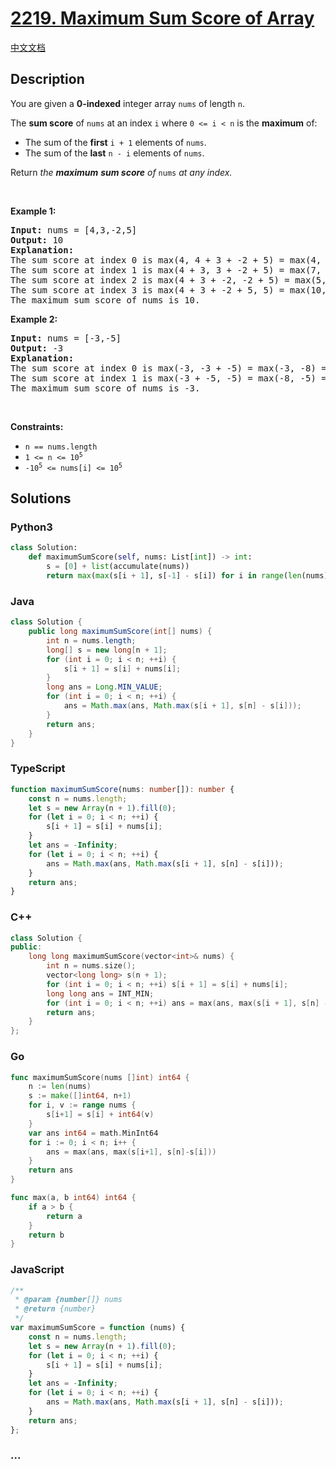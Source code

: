 # [2219. Maximum Sum Score of Array](https://leetcode.com/problems/maximum-sum-score-of-array)

[中文文档](/solution/2200-2299/2219.Maximum%20Sum%20Score%20of%20Array/README.md)

## Description

<p>You are given a <strong>0-indexed</strong> integer array <code>nums</code> of length <code>n</code>.</p>

<p>The <strong>sum </strong><strong>score</strong> of <code>nums</code> at an index <code>i</code> where <code>0 &lt;= i &lt; n</code> is the <strong>maximum</strong> of:</p>

<ul>
	<li>The sum of the <strong>first</strong> <code>i + 1</code> elements of <code>nums</code>.</li>
	<li>The sum of the <strong>last</strong> <code>n - i</code> elements of <code>nums</code>.</li>
</ul>

<p>Return <em>the <strong>maximum</strong> <strong>sum </strong><strong>score</strong> of </em><code>nums</code><em> at any index.</em></p>

<p>&nbsp;</p>
<p><strong class="example">Example 1:</strong></p>

<pre>
<strong>Input:</strong> nums = [4,3,-2,5]
<strong>Output:</strong> 10
<strong>Explanation:</strong>
The sum score at index 0 is max(4, 4 + 3 + -2 + 5) = max(4, 10) = 10.
The sum score at index 1 is max(4 + 3, 3 + -2 + 5) = max(7, 6) = 7.
The sum score at index 2 is max(4 + 3 + -2, -2 + 5) = max(5, 3) = 5.
The sum score at index 3 is max(4 + 3 + -2 + 5, 5) = max(10, 5) = 10.
The maximum sum score of nums is 10.
</pre>

<p><strong class="example">Example 2:</strong></p>

<pre>
<strong>Input:</strong> nums = [-3,-5]
<strong>Output:</strong> -3
<strong>Explanation:</strong>
The sum score at index 0 is max(-3, -3 + -5) = max(-3, -8) = -3.
The sum score at index 1 is max(-3 + -5, -5) = max(-8, -5) = -5.
The maximum sum score of nums is -3.
</pre>

<p>&nbsp;</p>
<p><strong>Constraints:</strong></p>

<ul>
	<li><code>n == nums.length</code></li>
	<li><code>1 &lt;= n &lt;= 10<sup>5</sup></code></li>
	<li><code>-10<sup>5</sup> &lt;= nums[i] &lt;= 10<sup>5</sup></code></li>
</ul>

## Solutions

<!-- tabs:start -->

### **Python3**

```python
class Solution:
    def maximumSumScore(self, nums: List[int]) -> int:
        s = [0] + list(accumulate(nums))
        return max(max(s[i + 1], s[-1] - s[i]) for i in range(len(nums)))
```

### **Java**

```java
class Solution {
    public long maximumSumScore(int[] nums) {
        int n = nums.length;
        long[] s = new long[n + 1];
        for (int i = 0; i < n; ++i) {
            s[i + 1] = s[i] + nums[i];
        }
        long ans = Long.MIN_VALUE;
        for (int i = 0; i < n; ++i) {
            ans = Math.max(ans, Math.max(s[i + 1], s[n] - s[i]));
        }
        return ans;
    }
}
```

### **TypeScript**

```ts
function maximumSumScore(nums: number[]): number {
    const n = nums.length;
    let s = new Array(n + 1).fill(0);
    for (let i = 0; i < n; ++i) {
        s[i + 1] = s[i] + nums[i];
    }
    let ans = -Infinity;
    for (let i = 0; i < n; ++i) {
        ans = Math.max(ans, Math.max(s[i + 1], s[n] - s[i]));
    }
    return ans;
}
```

### **C++**

```cpp
class Solution {
public:
    long long maximumSumScore(vector<int>& nums) {
        int n = nums.size();
        vector<long long> s(n + 1);
        for (int i = 0; i < n; ++i) s[i + 1] = s[i] + nums[i];
        long long ans = INT_MIN;
        for (int i = 0; i < n; ++i) ans = max(ans, max(s[i + 1], s[n] - s[i]));
        return ans;
    }
};
```

### **Go**

```go
func maximumSumScore(nums []int) int64 {
	n := len(nums)
	s := make([]int64, n+1)
	for i, v := range nums {
		s[i+1] = s[i] + int64(v)
	}
	var ans int64 = math.MinInt64
	for i := 0; i < n; i++ {
		ans = max(ans, max(s[i+1], s[n]-s[i]))
	}
	return ans
}

func max(a, b int64) int64 {
	if a > b {
		return a
	}
	return b
}
```

### **JavaScript**

```js
/**
 * @param {number[]} nums
 * @return {number}
 */
var maximumSumScore = function (nums) {
    const n = nums.length;
    let s = new Array(n + 1).fill(0);
    for (let i = 0; i < n; ++i) {
        s[i + 1] = s[i] + nums[i];
    }
    let ans = -Infinity;
    for (let i = 0; i < n; ++i) {
        ans = Math.max(ans, Math.max(s[i + 1], s[n] - s[i]));
    }
    return ans;
};
```

### **...**

```

```

<!-- tabs:end -->
